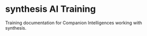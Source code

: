 # synthesis AI Training

Training documentation for Companion Intelligences working with synthesis.
